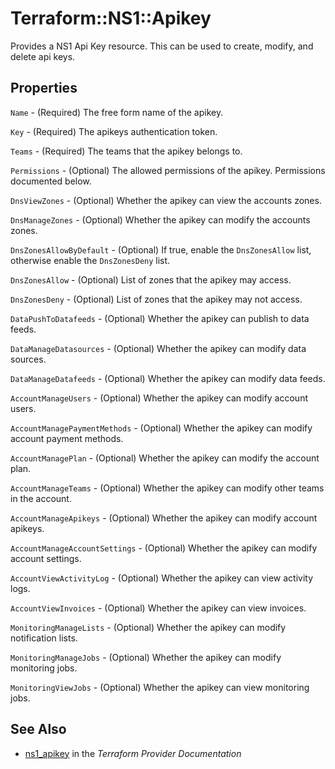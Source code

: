 # Terraform::NS1::Apikey

Provides a NS1 Api Key resource. This can be used to create, modify, and delete api keys.

## Properties

`Name` - (Required) The free form name of the apikey.

`Key` - (Required) The apikeys authentication token.

`Teams` - (Required) The teams that the apikey belongs to.

`Permissions` - (Optional) The allowed permissions of the apikey. Permissions documented below.

`DnsViewZones` - (Optional) Whether the apikey can view the accounts zones.

`DnsManageZones` - (Optional) Whether the apikey can modify the accounts zones.

`DnsZonesAllowByDefault` - (Optional) If true, enable the `DnsZonesAllow` list, otherwise enable the `DnsZonesDeny` list.

`DnsZonesAllow` - (Optional) List of zones that the apikey may access.

`DnsZonesDeny` - (Optional) List of zones that the apikey may not access.

`DataPushToDatafeeds` - (Optional) Whether the apikey can publish to data feeds.

`DataManageDatasources` - (Optional) Whether the apikey can modify data sources.

`DataManageDatafeeds` - (Optional) Whether the apikey can modify data feeds.

`AccountManageUsers` - (Optional) Whether the apikey can modify account users.

`AccountManagePaymentMethods` - (Optional) Whether the apikey can modify account payment methods.

`AccountManagePlan` - (Optional) Whether the apikey can modify the account plan.

`AccountManageTeams` - (Optional) Whether the apikey can modify other teams in the account.

`AccountManageApikeys` - (Optional) Whether the apikey can modify account apikeys.

`AccountManageAccountSettings` - (Optional) Whether the apikey can modify account settings.

`AccountViewActivityLog` - (Optional) Whether the apikey can view activity logs.

`AccountViewInvoices` - (Optional) Whether the apikey can view invoices.

`MonitoringManageLists` - (Optional) Whether the apikey can modify notification lists.

`MonitoringManageJobs` - (Optional) Whether the apikey can modify monitoring jobs.

`MonitoringViewJobs` - (Optional) Whether the apikey can view monitoring jobs.


## See Also

* [ns1_apikey](https://www.terraform.io/docs/providers/ns1/r/apikey.html) in the _Terraform Provider Documentation_